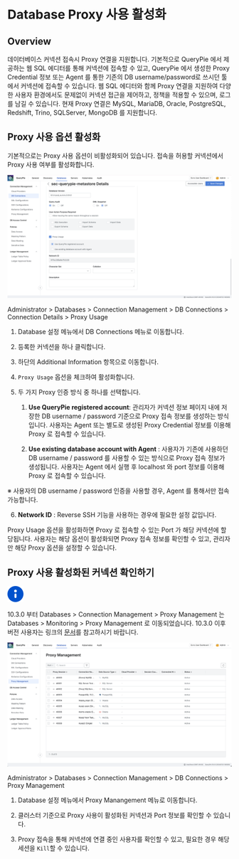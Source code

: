 # Database Proxy 사용 활성화

## Overview

데이터베이스 커넥션 접속시 Proxy 연결을 지원합니다. 기본적으로 QueryPie 에서 제공하는 웹 SQL 에디터를 통해 커넥션에 접속할 수 있고, QueryPie 에서 생성한 Proxy Credential 정보 또는 Agent 를 통한 기존의 DB username/password로 쓰시던 툴에서 커넥션에 접속할 수 있습니다. 웹 SQL 에디터와 함께 Proxy 연결을 지원하여 다양한 사용자 환경에서도 문제없이 커넥션 접근을 제어하고, 정책을 적용할 수 있으며, 로그를 남길 수 있습니다. 현재 Proxy 연결은 MySQL, MariaDB, Oracle, PostgreSQL, Redshift, Trino, SQLServer, MongoDB 를 지원합니다.

## Proxy 사용 옵션 활성화

기본적으로는 Proxy 사용 옵션이 비활성화되어 있습니다. 접속을 허용할 커넥션에서 Proxy 사용 여부를 활성화합니다.

![Database Proxy Settings](../../images/database-proxy-settings.png)

Administrator > Databases > Connection Management > DB Connections > Connection Details > Proxy Usage

1. Database 설정 메뉴에서 DB Connections 메뉴로 이동합니다.

2. 등록한 커넥션을 하나 클릭합니다.

3. 하단의 Additional Information 항목으로 이동합니다.

4. `Proxy Usage` 옵션을 체크하여 활성화합니다.

5. 두 가지 Proxy 인증 방식 중 하나를 선택합니다.

   1. **Use QueryPie registered account**: 관리자가 커넥션 정보 페이지 내에 저장한 DB username / password 기준으로 Proxy 접속 정보를 생성하는 방식입니다. 사용자는 Agent 또는 별도로 생성된 Proxy Credential 정보를 이용해 Proxy 로 접속할 수 있습니다.

   2. **Use existing database account with Agent** : 사용자가 기존에 사용하던 DB username / password 를 사용할 수 있는 방식으로 Proxy 접속 정보가 생성됩니다. 사용자는 Agent 에서 실행 후 localhost 와 port 정보를 이용해 Proxy 로 접속할 수 있습니다.

※ 사용자의 DB username / password 인증을 사용할 경우, Agent 를 통해서만 접속 가능합니다.

6. **Network ID** : Reverse SSH 기능을 사용하는 경우에 필요한 설정 값입니다.

Proxy Usage 옵션을 활성화하면 Proxy 로 접속할 수 있는 Port 가 해당 커넥션에 할당됩니다. 사용자는 해당 옵션이 활성화되면 Proxy 접속 정보를 확인할 수 있고, 관리자만 해당 Proxy 옵션을 설정할 수 있습니다.

## Proxy 사용 활성화된 커넥션 확인하기

![Info Icon](../../images/info-macro-icon.svg)

10.3.0 부터 Databases > Connection Management > Proxy Management 는 Databases > Monitoring > Proxy Management 로 이동되었습니다. 10.3.0 이후 버전 사용자는 링크의 [문서](https://querypie.atlassian.net/wiki/x/LgPgO)를 참고하시기 바랍니다.

![Proxy Management View](../../images/proxy-management-view.png)

Administrator > Databases > Connection Management > DB Connections > Proxy Management

1. Database 설정 메뉴에서 Proxy Manangement 메뉴로 이동합니다.

2. 클러스터 기준으로 Proxy 사용이 활성화된 커넥션과 Port 정보를 확인할 수 있습니다.

3. Proxy 접속을 통해 커넥션에 연결 중인 사용자를 확인할 수 있고, 필요한 경우 해당 세션을 `Kill`할 수 있습니다.
